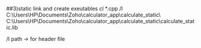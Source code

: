 ##3)static link and create exeutables
cl *.cpp /I C:\Users\HP\Documents\Zoho\calculator_app\calculate_static\ C:\Users\HP\Documents\Zoho\calculator_app\calculate_static\calculate_static.lib <br/>

/I path -> for header file